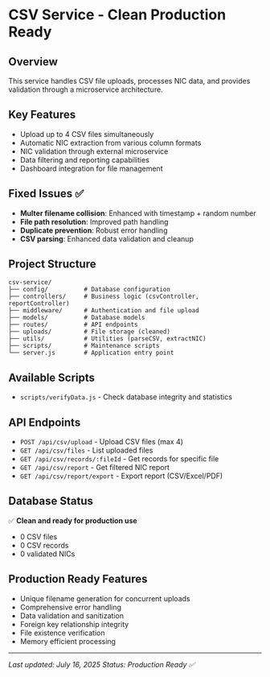 # CSV Service - Clean Production Ready

## Overview
This service handles CSV file uploads, processes NIC data, and provides validation through a microservice architecture.

## Key Features
- Upload up to 4 CSV files simultaneously
- Automatic NIC extraction from various column formats
- NIC validation through external microservice
- Data filtering and reporting capabilities
- Dashboard integration for file management

## Fixed Issues ✅
- **Multer filename collision**: Enhanced with timestamp + random number
- **File path resolution**: Improved path handling
- **Duplicate prevention**: Robust error handling
- **CSV parsing**: Enhanced data validation and cleanup

## Project Structure
```
csv-service/
├── config/          # Database configuration
├── controllers/     # Business logic (csvController, reportController)
├── middleware/      # Authentication and file upload
├── models/          # Database models
├── routes/          # API endpoints
├── uploads/         # File storage (cleaned)
├── utils/           # Utilities (parseCSV, extractNIC)
├── scripts/         # Maintenance scripts
└── server.js        # Application entry point
```

## Available Scripts
- `scripts/verifyData.js` - Check database integrity and statistics

## API Endpoints
- `POST /api/csv/upload` - Upload CSV files (max 4)
- `GET /api/csv/files` - List uploaded files
- `GET /api/csv/records/:fileId` - Get records for specific file
- `GET /api/csv/report` - Get filtered NIC report
- `GET /api/csv/report/export` - Export report (CSV/Excel/PDF)

## Database Status
✅ **Clean and ready for production use**
- 0 CSV files
- 0 CSV records  
- 0 validated NICs

## Production Ready Features
- Unique filename generation for concurrent uploads
- Comprehensive error handling
- Data validation and sanitization
- Foreign key relationship integrity
- File existence verification
- Memory efficient processing

---
*Last updated: July 16, 2025*
*Status: Production Ready ✅*
